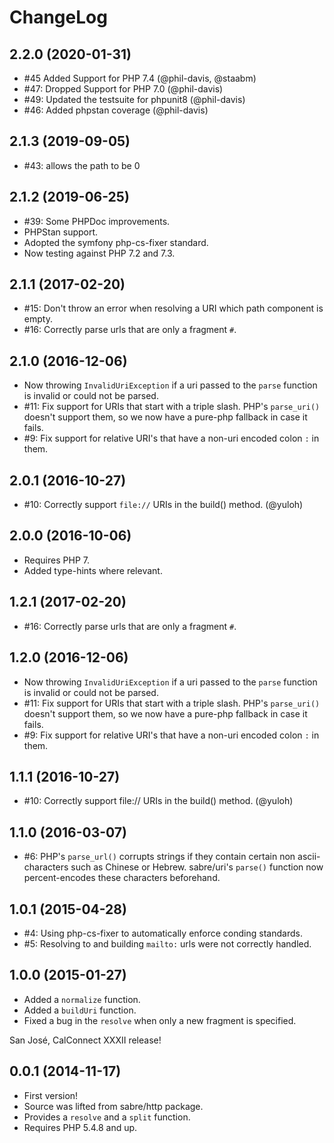 ChangeLog
=========

2.2.0 (2020-01-31)
------------------

* #45 Added Support for PHP 7.4 (@phil-davis, @staabm)
* #47: Dropped Support for PHP 7.0 (@phil-davis)
* #49: Updated the testsuite for phpunit8 (@phil-davis)
* #46: Added phpstan coverage (@phil-davis)

2.1.3 (2019-09-05)
------------------

* #43: allows the path to be 0


2.1.2 (2019-06-25)
------------------

* #39: Some PHPDoc improvements.
* PHPStan support.
* Adopted the symfony php-cs-fixer standard.
* Now testing against PHP 7.2 and 7.3.


2.1.1 (2017-02-20)
------------------

* #15: Don't throw an error when resolving a URI which path component is
  empty.
* #16: Correctly parse urls that are only a fragment `#`.


2.1.0 (2016-12-06)
------------------

* Now throwing `InvalidUriException` if a uri passed to the `parse` function
  is invalid or could not be parsed.
* #11: Fix support for URIs that start with a triple slash. PHP's `parse_uri()`
  doesn't support them, so we now have a pure-php fallback in case it fails.
* #9: Fix support for relative URI's that have a non-uri encoded colon `:` in
  them.


2.0.1 (2016-10-27)
------------------

* #10: Correctly support `file://` URIs in the build() method. (@yuloh)


2.0.0 (2016-10-06)
-----------------

* Requires PHP 7.
* Added type-hints where relevant.


1.2.1 (2017-02-20)
------------------

* #16: Correctly parse urls that are only a fragment `#`.


1.2.0 (2016-12-06)
------------------

* Now throwing `InvalidUriException` if a uri passed to the `parse` function
  is invalid or could not be parsed.
* #11: Fix support for URIs that start with a triple slash. PHP's `parse_uri()`
  doesn't support them, so we now have a pure-php fallback in case it fails.
* #9: Fix support for relative URI's that have a non-uri encoded colon `:` in
  them.


1.1.1 (2016-10-27)
------------------

* #10: Correctly support file:// URIs in the build() method. (@yuloh)


1.1.0 (2016-03-07)
------------------

* #6: PHP's `parse_url()` corrupts strings if they contain certain
  non ascii-characters such as Chinese or Hebrew. sabre/uri's `parse()`
  function now percent-encodes these characters beforehand.


1.0.1 (2015-04-28)
------------------

* #4: Using php-cs-fixer to automatically enforce conding standards.
* #5: Resolving to and building `mailto:` urls were not correctly handled.


1.0.0 (2015-01-27)
------------------

* Added a `normalize` function.
* Added a `buildUri` function.
* Fixed a bug in the `resolve` when only a new fragment is specified.

San José, CalConnect XXXII release!

0.0.1 (2014-11-17)
------------------

* First version!
* Source was lifted from sabre/http package.
* Provides a `resolve` and a `split` function.
* Requires PHP 5.4.8 and up.
